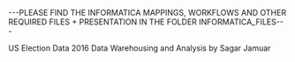 ---PLEASE FIND THE INFORMATICA MAPPINGS, WORKFLOWS AND OTHER REQUIRED FILES + PRESENTATION IN THE FOLDER INFORMATICA_FILES---

US Election Data 2016 Data Warehousing and Analysis by Sagar Jamuar
